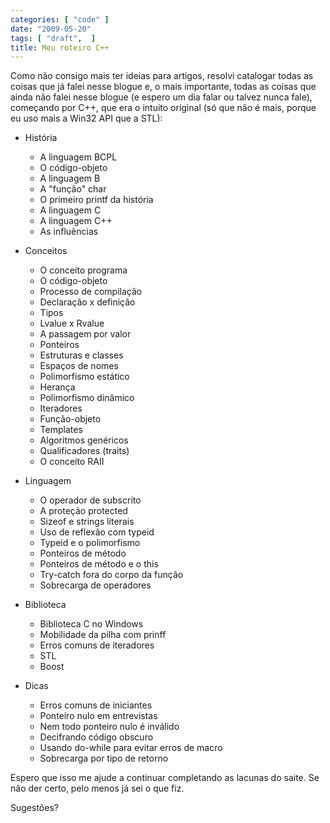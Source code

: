 ```yaml
---
categories: [ "code" ]
date: "2009-05-20"
tags: [ "draft",  ]
title: Meu roteiro C++
---
```

Como não consigo mais ter ideias para artigos, resolvi catalogar todas as coisas que já falei nesse blogue e, o mais importante, todas as coisas que ainda não falei nesse blogue (e espero um dia falar ou talvez nunca fale), começando por C++, que era o intuito original (só que não é mais, porque eu uso mais a Win32 API que a STL):

    
  * História
    
    * A linguagem BCPL
    * O código-objeto
    * A linguagem B
    * A "função" char
    * O primeiro printf da história
    * A linguagem C
    * A linguagem C++
    * As influências
    
  * Conceitos
    
    * O conceito programa
    * O código-objeto
    * Processo de compilação
    * Declaração x definição
    * Tipos
    * Lvalue x Rvalue
    * A passagem por valor
    * Ponteiros
    * Estruturas e classes
    * Espaços de nomes
    * Polimorfismo estático
    * Herança
    * Polimorfismo dinâmico
    * Iteradores
    * Função-objeto
    * Templates
    * Algoritmos genéricos
    * Qualificadores (traits)
    * O conceito RAII
    
  * Linguagem
    
    * O operador de subscrito
    * A proteção protected
    * Sizeof e strings literais
    * Uso de reflexão com typeid
    * Typeid e o polimorfismo
    * Ponteiros de método
    * Ponteiros de método e o this
    * Try-catch fora do corpo da função
    * Sobrecarga de operadores

  * Biblioteca

    * Biblioteca C no Windows
    * Mobilidade da pilha com prinff
    * Erros comuns de iteradores
    * STL
    * Boost
    
  * Dicas
    
    * Erros comuns de iniciantes
    * Ponteiro nulo em entrevistas
    * Nem todo ponteiro nulo é inválido
    * Decifrando código obscuro
    * Usando do-while para evitar erros de macro
    * Sobrecarga por tipo de retorno

Espero que isso me ajude a continuar completando as lacunas do saite. Se não der certo, pelo menos já sei o que fiz.

Sugestões?
